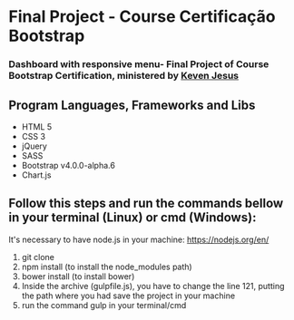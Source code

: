 <body>
	<h1>Final Project - Course Certificação Bootstrap</h1>
	<h3>Dashboard with responsive menu- Final Project of Course Bootstrap Certification, ministered by <a href="https://github.com/kevenjesus">Keven Jesus</a></h3>
	<h2>Program Languages, Frameworks and Libs</h2>
	<ul>
		<li>HTML 5</li>
		<li>CSS 3</li>
		<li> jQuery</li>
		<li>SASS</li>
		<li>Bootstrap v4.0.0-alpha.6</li>
		<li>Chart.js</li>
	</ul>
	<h2>Follow this steps and run the commands bellow in your terminal (Linux) or cmd (Windows):</h2>
	<p>It's necessary to have node.js in your machine: <a href="https://nodejs.org/en/">https://nodejs.org/en/</a></p>
	<ol>
		<li>git clone </li>
		<li>npm install (to install the node_modules path)</li>
		<li>bower install (to install bower)</li>
		<li>Inside the archive (gulpfile.js), you have to change the line 121, putting the path where you had save the project in your machine</li>
		<li>run the command  gulp in your terminal/cmd</li>
	</ol>
</body>